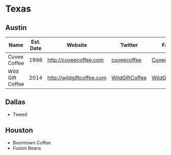 # Texas

## Austin

Name | Est. Date | Website | Twitter | Facebook | Instagram
------------ | -------------  | -------------  | -------------  | -------------  | -------------
Cuvee Coffee  | 1998 | http://cuveecoffee.com | [cuveecoffee](http://twitter.com/cuveecoffee) | [CuveeCoffee](http://fb.me/CuveeCoffee) | [cuveecoffee](http://instagr.am/cuveecoffee)
Wild Gift Coffee | 2014 | http://wildgiftcoffee.com | [WildGiftCoffee](http://twitter.com/WildGiftCoffee) | [WildGiftCoffeeATX](http://fb.me/WildGiftCoffeeATX) | [WildGiftCoffee](http://instagr.am/WildGiftCoffee)

## Dallas
* Tweed


## Houston
* Boomtown Coffee
* Fusion Beans

